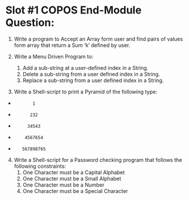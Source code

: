 # **Slot #1 COPOS End-Module Question:**

1.  Write a program to Accept an Array form user and find pairs of values form array that return a Sum ‘k’ defined by user.

2.  Write a Menu Driven Program to:
    1.  Add a sub-string at a user-defined index in a String.
    2.  Delete a sub-string from a user defined index in a String.
    3.  Replace a sub-string from a user defined index in a String.


3.  Write a Shell-script to print a Pyramid of the following type:
-            1
-           232
-          34543
-         4567654
-        567898765

4.  Write a Shell-script for a Password checking program that follows the following constraints:
    1.  One Character must be a Capital Alphabet
    2.  One Character must be a Small Alphabet
    3.  One Character must be a Number
    4.  One Character must be a Special Character
